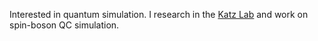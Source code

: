 Interested in quantum simulation. I research in the [Katz Lab](https://iontrap.aep.cornell.edu/) and work on spin-boson QC simulation.